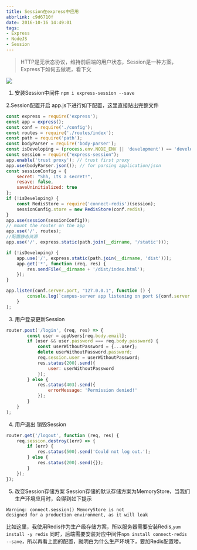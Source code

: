 ```yaml
---
title: Session在express中应用
abbrlink: c9d6710f
date: 2016-10-16 14:49:01
tags:
- Express
- NodeJS
- Session
---
```

> HTTP是无状态协议，维持前后端的用户状态，Session是一种方案，Express下如何去做呢，看下文

![](http://or0g12e5e.bkt.clouddn.com/2018-06-21-035100.jpg)

1. 安装Session中间件
`npm i express-session --save`

2.Session配置开启
app.js下进行如下配置，这里直接贴出完整文件
```javascript
const express = require('express');
const app = express();
const conf = require('./config');
const routes = require('./routes/index');
const path = require('path');
const bodyParser = require('body-parser');
const isDeveloping = (process.env.NODE_ENV || 'development') == 'development';
const session = require("express-session");
app.enable('trust proxy'); // trust first proxy
app.use(bodyParser.json()); // for parsing application/json
const sessionConfig = {
    secret: "Shh, its a secret!",
    resave: false,
    saveUninitialized: true
};
if (!isDeveloping) {
    const RedisStore = require('connect-redis')(session);
    sessionConfig.store = new RedisStore(conf.redis);
}
app.use(session(sessionConfig));
// mount the router on the app
app.use('/', routes);
//配置静态资源
app.use('/', express.static(path.join(__dirname, '/static')));

if (!isDeveloping) {
    app.use('/', express.static(path.join(__dirname, 'dist')));
    app.get('*', function (req, res) {
        res.sendFile(__dirname + '/dist/index.html');
    });
}

app.listen(conf.server.port, "127.0.0.1", function () {
        console.log(`campus-server app listening on port ${conf.server.port}!`);
    }
);
``` 

3. 用户登录更新Session

```javascript
router.post('/login', (req, res) => {
        const user = appUsers[req.body.email];
        if (user && user.password === req.body.password) {
            const userWithoutPassword = {...user};
            delete userWithoutPassword.password;
            req.session.user = userWithoutPassword;
            res.status(200).send({
                user: userWithoutPassword
            });
        } else {
            res.status(403).send({
                errorMessage: 'Permission denied!'
            });
        }
    }
);

```

4. 用户退出 销毁Session

```javascript
router.get('/logout', function (req, res) {
    req.session.destroy((err) => {
        if (err) {
            res.status(500).send('Could not log out.');
        } else {
            res.status(200).send({});
        }
    });
});
```

5. 改变Session存储方案
Session存储的默认存储方案为MemoryStore，当我们生产环境应用时，会得到如下提示
```
Warning: connect.session() MemoryStore is not
designed for a production environment, as it will leak
```
比如这里，我使用Redis作为生产级存储方案，所以服务器需要安装Redis,`yum install -y redis`
同时，后端需要安装对应中间件`npm install connect-redis --save`，所以再看上面的配置，就明白为什么生产环境下，要加Redis配置喽。